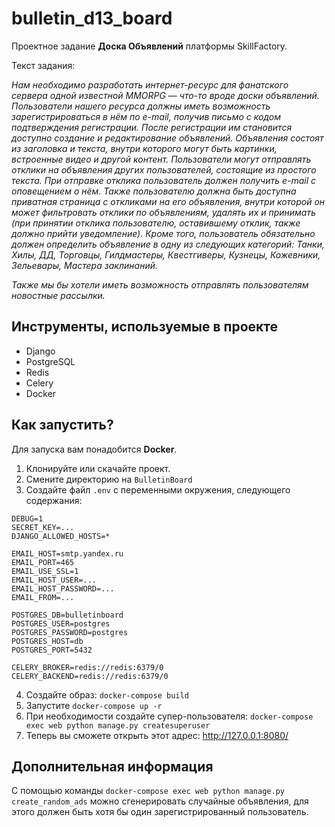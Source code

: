 # bulletin_d13_board

Проектное задание **Доска Объявлений** платформы SkillFactory.

Текст задания:

*Нам необходимо разработать интернет-ресурс для фанатского сервера одной известной MMORPG — что-то вроде доски объявлений. Пользователи нашего ресурса должны иметь возможность зарегистрироваться в нём по e-mail, получив письмо с кодом подтверждения регистрации. После регистрации им становится доступно создание и редактирование объявлений. Объявления состоят из заголовка и текста, внутри которого могут быть картинки, встроенные видео и другой контент. Пользователи могут отправлять отклики на объявления других пользователей, состоящие из простого текста. При отправке отклика пользователь должен получить e-mail с оповещением о нём. Также пользователю должна быть доступна приватная страница с откликами на его объявления, внутри которой он может фильтровать отклики по объявлениям, удалять их и принимать (при принятии отклика пользователю, оставившему отклик, также должно прийти уведомление). Кроме того, пользователь обязательно должен определить объявление в одну из следующих категорий: Танки, Хилы, ДД, Торговцы, Гилдмастеры, Квестгиверы, Кузнецы, Кожевники, Зельевары, Мастера заклинаний.*

*Также мы бы хотели иметь возможность отправлять пользователям новостные рассылки.*



## Инструменты, используемые в проекте
- Django
- PostgreSQL
- Redis
- Celery
- Docker

## Как запустить?
Для запуска вам понадобится **Docker**.
1. Клонируйте или скачайте проект.
2. Смените директорию на `BulletinBoard`
3. Создайте файл `.env` с переменными окружения, следующего содержания:
```
DEBUG=1
SECRET_KEY=...
DJANGO_ALLOWED_HOSTS=*

EMAIL_HOST=smtp.yandex.ru
EMAIL_PORT=465
EMAIL_USE_SSL=1
EMAIL_HOST_USER=...
EMAIL_HOST_PASSWORD=...
EMAIL_FROM=...

POSTGRES_DB=bulletinboard
POSTGRES_USER=postgres
POSTGRES_PASSWORD=postgres
POSTGRES_HOST=db
POSTGRES_PORT=5432

CELERY_BROKER=redis://redis:6379/0
CELERY_BACKEND=redis://redis:6379/0
```
4. Создайте образ: `docker-compose build`
5. Запустите `docker-compose up -r`
6. При необходимости создайте супер-пользователя: `docker-compose exec web python manage.py createsuperuser`
7. Теперь вы сможете открыть этот адрес: http://127.0.0.1:8080/

## Дополнительная информация
С помощью команды `docker-compose exec web python manage.py create_random_ads` можно сгенерировать случайные объявления, для этого должен быть хотя бы один зарегистрированный пользователь.
